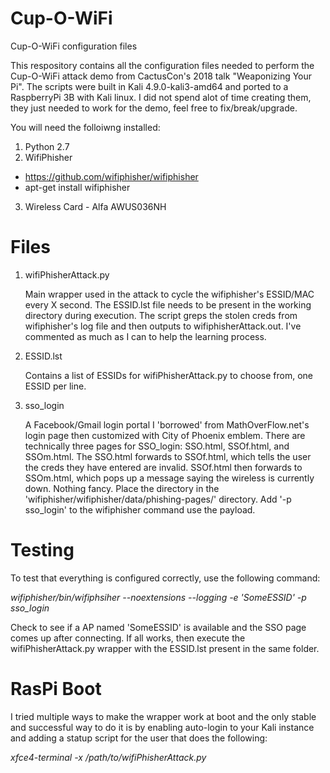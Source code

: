 # Cup-O-WiFi
Cup-O-WiFi configuration files

This respository contains all the configuration files needed to perform the Cup-O-WiFi attack demo from CactusCon's 2018 talk "Weaponizing Your Pi".  The scripts were built in Kali 4.9.0-kali3-amd64 and ported to a RaspberryPi 3B with Kali linux. I did not spend alot of time creating them, they just needed to work for the demo, feel free to fix/break/upgrade.  

You will need the folloiwng installed: 

1. Python 2.7 
2. WifiPhisher
  - https://github.com/wifiphisher/wifiphisher 
  - apt-get install wifiphisher
3. Wireless Card - Alfa AWUS036NH

# Files
1. wifiPhisherAttack.py

   Main wrapper used in the attack to cycle the wifiphisher's ESSID/MAC every X second.  The ESSID.lst file needs to be present in the working directory during execution.  The script greps the stolen creds from wifiphisher's log file and then outputs to wifiphisherAttack.out.  I've commented as much as I can to help the learning process. 

2. ESSID.lst

   Contains a list of ESSIDs for wifiPhisherAttack.py to choose from, one ESSID per line.  

3. sso_login

   A Facebook/Gmail login portal I 'borrowed' from MathOverFlow.net's login page then customized with City of Phoenix emblem.  There are technically three pages for SSO_login: SSO.html, SSOf.html, and SSOm.html.  The SSO.html forwards to SSOf.html, which tells the user the creds they have entered are invalid.  SSOf.html then forwards to SSOm.html, which pops up a message saying the wireless is currently down. Nothing fancy. Place the directory in the 'wifiphisher/wifiphisher/data/phishing-pages/' directory. Add '-p sso_login' to the wifiphisher command use the payload. 
   
# Testing

To test that everything is configured correctly, use the following command: 

*wifiphisher/bin/wifiphsiher --noextensions --logging -e 'SomeESSID' -p sso_login*

Check to see if a AP named 'SomeESSID' is available and the SSO page comes up after connecting. If all works, then execute the wifiPhisherAttack.py wrapper with the ESSID.lst present in the same folder. 

# RasPi Boot

I tried multiple ways to make the wrapper work at boot and the only stable and successful way to do it is by enabling auto-login to your Kali instance and adding a statup script for the user that does the following:

   *xfce4-terminal -x /path/to/wifiPhisherAttack.py*




